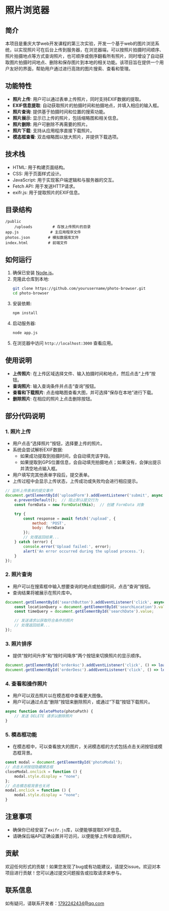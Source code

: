 # 照片浏览器

## 简介
本项目是重庆大学web开发课程的第三次实验，开发一个基于web的图片浏览系统，以实现照片可在后台上传到服务器，在浏览器端，可以按照片拍摄时间顺序、照片拍摄地点等方式查询照片，也可顺序或倒序翻看所有照片，同时增设了自动获取图片拍摄时间地点、删除和保存图片到本地的相关功能。该项目旨在提供一个用户友好的界面，帮助用户通过进行高效的图片搜索、查看和管理。

## 功能特性
- **照片上传**: 用户可以通过表单上传照片，同时支持EXIF数据的提取。
- **EXIF信息提取**: 自动获取照片的拍摄时间和拍摄地点，并填入相应的输入框。
- **照片查询**: 提供基于拍摄时间和位置的搜索功能。
- **照片展示**: 显示已上传的照片，包括缩略图和相关信息。
- **照片删除**: 用户可删除不再需要的照片。
- **照片下载**: 支持从应用程序直接下载照片。
- **模态框查看**: 双击缩略图以放大照片，并提供下载选项。

## 技术栈
- HTML: 用于构建页面结构。
- CSS: 用于页面样式设计。
- JavaScript: 用于实现客户端逻辑和与服务器的交互。
- Fetch API: 用于发送HTTP请求。
- exifr.js: 用于提取照片的EXIF信息。

## 目录结构
```
/public
    /uploads         # 存放上传照片的目录
app.js              # 主应用程序文件
photos.json        # 模拟数据库文件
index.html         # 前端文件
```

## 如何运行
1. 确保已安装 [Node.js](https://nodejs.org/)。
2. 克隆此仓库到本地:
   ```bash
   git clone https://github.com/yourusername/photo-browser.git
   cd photo-browser
   ```
3. 安装依赖:
   ```bash
   npm install
   ```
4. 启动服务器:
   ```bash
   node app.js
   ```
5. 在浏览器中访问 `http://localhost:3000` 查看应用。


## 使用说明
- **上传照片**: 在上传区域选择文件、输入拍摄时间和地点，然后点击“上传”按钮。
- **查询照片**: 输入查询条件并点击“查询”按钮。
- **查看和下载照片**: 点击缩略图查看大图，并可选择“保存在本地”进行下载。
- **删除照片**: 在相应的照片上点击删除按钮。


## 部分代码说明

### 1. 照片上传
- 用户点击“选择照片”按钮，选择要上传的照片。
- 系统会尝试解析EXIF数据:
  - 如果成功提取到拍摄时间，会自动填充该字段。
  - 如果提取到GPS位置信息，会自动填充拍摄地点；如果没有，会弹出提示并清空地点输入框。
- 用户填写完其他表单字段后，提交表单。
- 上传过程中会显示上传状态，上传成功或失败均会进行相应提示。

```javascript
// 监听上传表单的提交事件
document.getElementById('uploadForm').addEventListener('submit', async function (e) {
    e.preventDefault();  // 阻止默认提交行为
    const formData = new FormData(this);  // 创建 FormData 对象

    try {
        const response = await fetch('/upload', {
            method: 'POST',
            body: formData
        });
        // 处理返回结果...
    } catch (error) {
        console.error('Upload failed:', error);
        alert('An error occurred during the upload process.');
    }
});
```

### 2. 照片查询
- 用户可以在搜索框中输入想要查询的地点或拍摄时间，点击“查询”按钮。
- 查询结果将被展示在照片库中。

```javascript
document.getElementById('searchButton').addEventListener('click', async function () {
    const locationQuery = document.getElementById('searchLocation').value;
    const timeQuery = document.getElementById('searchDate').value;

    // 发送请求以获取符合条件的照片
    // 处理返回结果...
});
```

### 3. 照片排序
- 提供“按时间升序”和“按时间降序”两个按钮来切换照片的显示顺序。

```javascript
document.getElementById('orderAsc').addEventListener('click', () => loadPhotos('asc'));
document.getElementById('orderDesc').addEventListener('click', () => loadPhotos('desc'));
```

### 4. 查看和操作照片
- 用户可以双击照片以在模态框中查看更大图像。
- 用户可以通过点击“删除”按钮来删除照片，或通过“下载”按钮下载照片。

```javascript
async function deletePhoto(photoPath) {
    // 发送 DELETE 请求以删除照片
}
```

### 5. 模态框功能
- 在模态框中，可以查看放大的图片，关闭模态框的方式包括点击关闭按钮或模态框背景。

```javascript
const modal = document.getElementById('photoModal');
// 点击关闭按钮隐藏模态框
closeModal.onclick = function () {
    modal.style.display = "none";
};
// 点击模态框背景也关闭
modal.onclick = function () {
    modal.style.display = "none";
}
```


## 注意事项
- 确保你已经安装了`exifr.js`库，以便能够提取EXIF信息。
- 请确保后端API正确设置并可访问，以便能够上传和查询照片。

  
## 贡献
欢迎任何形式的贡献！如果您发现了bug或有功能建议，请提交issue。欢迎对本项目进行贡献！您可以通过提交问题报告或拉取请求来参与。

## 联系信息
如有疑问，请联系开发者：1792242434@qq.com
